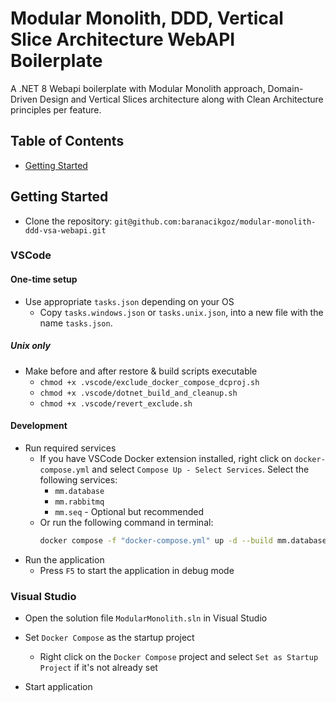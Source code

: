 # Modular Monolith, DDD, Vertical Slice Architecture WebAPI Boilerplate

A .NET 8 Webapi boilerplate with Modular Monolith approach, Domain-Driven Design and Vertical Slices architecture along with Clean Architecture principles per feature.

## Table of Contents

<!-- - [Introduction](#introduction)
- [Features](#features)
- [Requirements](#requirements) -->
- [Getting Started](#getting-started)
<!-- - [API Documentation](#api-documentation)
- [Contributing](#contributing)
- [License](#license) -->

<!-- ## Introduction

Brief introduction to the project, its purpose, and goals.

## Features

List of key features provided by the boilerplate:

- Feature 1
- Feature 2
- ...

## Requirements

List of prerequisites to use or contribute to the project:

- .NET Core SDK version X.X.X
- SQL Server (if applicable)
- ... -->

## Getting Started

- Clone the repository: `git@github.com:baranacikgoz/modular-monolith-ddd-vsa-webapi.git`

### VSCode

#### One-time setup
- Use appropriate ``tasks.json`` depending on your OS
    - Copy ``tasks.windows.json`` or ``tasks.unix.json``, into a new file with the name ``tasks.json``.

##### Unix only
- Make before and after restore & build scripts executable
    - ``chmod +x .vscode/exclude_docker_compose_dcproj.sh``
    - ``chmod +x .vscode/dotnet_build_and_cleanup.sh``
    - ``chmod +x .vscode/revert_exclude.sh``

#### Development
- Run required services
    - If you have VSCode Docker extension installed, right click on ``docker-compose.yml`` and select ``Compose Up - Select Services``. Select the following services:
        - ``mm.database``
        - ``mm.rabbitmq``
        - ``mm.seq`` - Optional but recommended
    - Or run the following command in terminal:
        ```bash
        docker compose -f "docker-compose.yml" up -d --build mm.database mm.rabbitmq mm.seq
        ```
- Run the application
    - Press ``F5`` to start the application in debug mode

### Visual Studio
- Open the solution file ``ModularMonolith.sln`` in Visual Studio

- Set ``Docker Compose`` as the startup project
    - Right click on the ``Docker Compose`` project and select ``Set as Startup Project`` if it's not already set

- Start application

<!-- ## API Documentation

Links to API documentation (if available), or instructions on how to generate it.

## Contributing

Guidelines for contributing to the project, including how to report bugs, suggest features, or submit pull requests.

## License

Information about the project's license. -->
